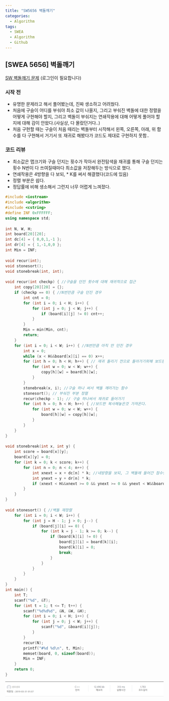 ```yaml
---
title: "SW5656 벽돌깨기"
categories:
  - Algorithm
tags:
  - SWEA
  - Algorithm
  - Github
---
```


## [SWEA 5656] 벽돌깨기

[SW 벽돌깨기 문제](https://www.swexpertacademy.com/main/code/problem/problemDetail.do?contestProbId=AWXRQm6qfL0DFAUo) (로그인이 필요합니다)

### 시작 전
* 유명한 문제라고 해서 풀어봤는데, 진짜 생소하고 어려웠다.
* 처음에 구슬이 어디를 부숴야 최소 값이 나올지, 그리고 부숴진 벽돌에 대한 정렬을 어떻게 구현해야 할지, 그리고 벽돌이 부숴지는 연쇄작용에 대해 어떻게 풀어야 할지에 대해 감이 안왔다.(사실상, 다 몰랐던거다..)
* 처음 구현할 때는 구슬이 처음 때리는 벽돌부터 시작해서 왼쪽, 오른쪽, 아래, 위 함수를 다 구현해서 거기서 또 재귀로 해봤다가 코드도 제대로 구현하지 못함..

### 코드 리뷰
* 최소값은 맵크기와 구슬 던지는 횟수가 작아서 완전탐색을 재귀를 통해 구슬 던지는 횟수 N번이 다 쓰여질때마다 최소값을 저장해두는 방식으로 했다.
* 연쇄작용은 4방향을 다 보되, * K를 써서 해결했다(코드에 있음)
* 정렬 부분은 쉽다.
* 정답률에 비해 생소해서 그런지 너무 어렵게 느껴졌다.  



``` cpp
#include <iostream>
#include <algorithm>
#include <cstring>
#define INF 0xFFFFFF;
using namespace std;

int N, W, H;
int board[20][20];
int dc[4] = { 0,0,1,-1 };
int dr[4] = { 1,-1,0,0 };
int Min = INF;

void recur(int);
void stonesort();
void stonebreak(int, int);

void recur(int checkp) { //구슬을 던진 횟수에 대해 재귀적으로 접근
	int copy[20][20] = {};
	if (checkp == 0) { //N번만큼 구슬 던진 경우
		int cnt = 0;
		for (int i = 0; i < H; i++) {
			for (int j = 0; j < W; j++) {
				if (board[i][j] != 0) cnt++;
			}
		}
		Min = min(Min, cnt);
		return;
	}
	for (int i = 0; i < W; i++) { //N번만큼 아직 안 던진 경우
		int x = 0;
		while (x < H&&board[x][i] == 0) x++;
		for (int h = 0; h < H; h++) { // 재귀 돌리기 전으로 돌아가기위해 보드판 복사해놓기!
			for (int w = 0; w < W; w++) {
				copy[h][w] = board[h][w];
			}
		}
		stonebreak(x, i); //구슬 하나 써서 벽돌 깨러가는 함수
		stonesort(); // 부숴진 부분 정렬
		recur(checkp - 1); // 구슬 하나써서 재귀로 들어가기
		for (int h = 0; h < H; h++) { //보드판 복사해놓은것 가져온다.
			for (int w = 0; w < W; w++) {
				board[h][w] = copy[h][w];
			}
		}
	}
}

void stonebreak(int x, int y) {
	int score = board[x][y];
	board[x][y] = 0;
	for (int k = 0; k < score; k++) {
		for (int n = 0; n < 4; n++) {
			int xnext = x + dc[n] * k; //네방향을 보되, 그 벽돌에 들어간 점수만큼 보기위해
			int ynext = y + dr[n] * k;
			if (xnext < H&&xnext >= 0 && ynext >= 0 && ynext < W&&board[xnext][ynext] != 0) stonebreak(xnext, ynext);
		}
	}
}

void stonesort() { //벽돌 재정렬
	for (int i = 0; i < W; i++) {
		for (int j = H - 1; j > 0; j--) {
			if (board[j][i] == 0) {
				for (int k = j - 1; k >= 0; k--) {
					if (board[k][i] != 0) {
						board[j][i] = board[k][i];
						board[k][i] = 0;
						break;
					}
				}
			}
		}
	}
}
int main() {
	int T;
	scanf("%d", &T);
	for (int t = 1; t <= T; t++) {
		scanf("%d%d%d", &N, &W, &H);
		for (int i = 0; i < H; i++) {
			for (int j = 0; j < W; j++) {
				scanf("%d", &board[i][j]);
			}
		}
		recur(N);
		printf("#%d %d\n", t, Min);
		memset(board, 0, sizeof(board));
		Min = INF;
	}
	return 0;
}

```
![](/assets/img/Algorithm/SW5656.png)
